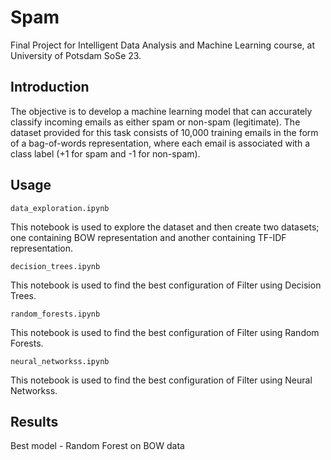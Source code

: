 # Spam
Final Project for Intelligent Data Analysis and Machine Learning course, at University of Potsdam SoSe 23.

## Introduction
The objective is to develop a machine learning model that can accurately classify incoming emails as either spam or non-spam (legitimate). The dataset provided for this task consists of 10,000 training emails in the form of a bag-of-words representation, where each email is associated with a class label (+1 for spam and -1 for non-spam).

## Usage

```
data_exploration.ipynb
```
This notebook is used to explore the dataset and then create two datasets; one containing BOW representation and another containing TF-IDF representation.

```
decision_trees.ipynb
```
This notebook is used to find the best configuration of Filter using Decision Trees.

```
random_forests.ipynb
```
This notebook is used to find the best configuration of Filter using Random Forests.

```
neural_networkss.ipynb
```
This notebook is used to find the best configuration of Filter using Neural Networkss.


## Results

Best model - Random Forest on BOW data
